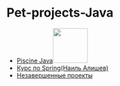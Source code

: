 # Pet-projects-Java
<ul>
  <li><a href="https://github.com/ncallie/42Project-PiscineJava">Piscine Java</a><img src="https://badge42.vercel.app/api/v2/cl35y53oe019509l7wzmgfla8/project/2562582" width="80"/> </li>
    <li><a href="https://github.com/ncallie/alishev">Курс по Spring(Наиль Алишев)</a></li>
  <li><a href="https://github.com/ncallie/Other-JavaProject">Незавершенные проекты</a></li>
</ul>
